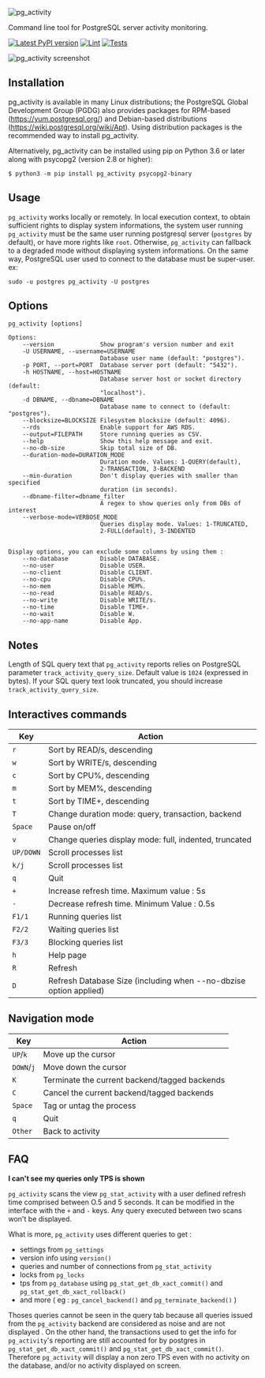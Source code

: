![pg_activity](https://github.com/dalibo/pg_activity/raw/master/docs/imgs/logo-horizontal.png)

Command line tool for PostgreSQL server activity monitoring.

[![Latest PyPI version](https://img.shields.io/pypi/v/pg_activity.svg)](https://pypi.python.org/pypi/pg_activity)
[![Lint](https://github.com/dalibo/pg_activity/actions/workflows/lint.yml/badge.svg)](https://github.com/dalibo/pg_activity/actions/workflows/lint.yml)
[![Tests](https://github.com/dalibo/pg_activity/actions/workflows/tests.yml/badge.svg)](https://github.com/dalibo/pg_activity/actions/workflows/tests.yml)

![pg_activity screenshot](https://raw.github.com/dalibo/pg_activity/master/docs/imgs/screenshot.png)

Installation
------------

pg\_activity is available in many Linux distributions; the PostgreSQL Global
Development Group (PGDG) also provides packages for RPM-based
(https://yum.postgresql.org/) and Debian-based distributions
(https://wiki.postgresql.org/wiki/Apt). Using distribution packages is the
recommended way to install pg\_activity.

Alternatively, pg\_activity can be installed using pip on Python 3.6 or later
along with psycopg2 (version 2.8 or higher):

    $ python3 -m pip install pg_activity psycopg2-binary

Usage
-----

`pg_activity` works locally or remotely. In local execution context, to obtain
sufficient rights to display system informations, the system user running
`pg_activity` must be the same user running postgresql server (`postgres` by
default), or have more rights like `root`. Otherwise, `pg_activity` can fallback
to a degraded mode without displaying system informations. On the same way,
PostgreSQL user used to connect to the database must be super-user.
ex:

    sudo -u postgres pg_activity -U postgres

Options
-------

    pg_activity [options]

    Options:
        --version             Show program's version number and exit
        -U USERNAME, --username=USERNAME
                              Database user name (default: "postgres").
        -p PORT, --port=PORT  Database server port (default: "5432").
        -h HOSTNAME, --host=HOSTNAME
                              Database server host or socket directory (default:
                              "localhost").
        -d DBNAME, --dbname=DBNAME
                              Database name to connect to (default: "postgres").
        --blocksize=BLOCKSIZE Filesystem blocksize (default: 4096).
        --rds                 Enable support for AWS RDS.
        --output=FILEPATH     Store running queries as CSV.
        --help                Show this help message and exit.
        --no-db-size          Skip total size of DB.
        --duration-mode=DURATION_MODE
                              Duration mode. Values: 1-QUERY(default),
                              2-TRANSACTION, 3-BACKEND
        --min-duration        Don't display queries with smaller than specified
                              duration (in seconds).
        --dbname-filter=dbname_filter
                              A regex to show queries only from DBs of interest
        --verbose-mode=VERBOSE_MODE
                              Queries display mode. Values: 1-TRUNCATED,
                              2-FULL(default), 3-INDENTED


    Display options, you can exclude some columns by using them :
        --no-database         Disable DATABASE.
        --no-user             Disable USER.
        --no-client           Disable CLIENT.
        --no-cpu              Disable CPU%.
        --no-mem              Disable MEM%.
        --no-read             Disable READ/s.
        --no-write            Disable WRITE/s.
        --no-time             Disable TIME+.
        --no-wait             Disable W.
        --no-app-name         Disable App.


Notes
-----

Length of SQL query text that `pg_activity` reports relies on PostgreSQL
parameter `track_activity_query_size`. Default value is `1024` (expressed in
bytes). If your SQL query text look truncated, you should increase
`track_activity_query_size`.


Interactives commands
---------------------

| Key       | Action                                                           |
|-----------|------------------------------------------------------------------|
| `r`       | Sort by READ/s, descending                                       |
| `w`       | Sort by WRITE/s, descending                                      |
| `c`       | Sort by CPU%, descending                                         |
| `m`       | Sort by MEM%, descending                                         |
| `t`       | Sort by TIME+, descending                                        |
| `T`       | Change duration mode: query, transaction, backend                |
| `Space`   | Pause on/off                                                     |
| `v`       | Change queries display mode: full, indented, truncated           |
| `UP/DOWN` | Scroll processes list                                            |
| `k/j`     | Scroll processes list                                            |
| `q`       | Quit                                                             |
| `+`       | Increase refresh time. Maximum value : 5s                        |
| `-`       | Decrease refresh time. Minimum Value : 0.5s                      |
| `F1/1`    | Running queries list                                             |
| `F2/2`    | Waiting queries list                                             |
| `F3/3`    | Blocking queries list                                            |
| `h`       | Help page                                                        |
| `R`       | Refresh                                                          |
| `D`       | Refresh Database Size (including when --no-dbzise option applied)|

Navigation mode
---------------

| Key        | Action                                        |
|------------|-----------------------------------------------|
| `UP`/`k`   | Move up the cursor                            |
| `DOWN`/`j` | Move down the cursor                          |
| `K`        | Terminate the current backend/tagged backends |
| `C`        | Cancel the current backend/tagged backends    |
| `Space`    | Tag or untag the process                      |
| `q`        | Quit                                          |
| `Other`    | Back to activity                              |

FAQ
---

**I can't see my queries only TPS is shown**

`pg_activity` scans the view `pg_stat_activity` with a user defined refresh
time comprised between O.5 and 5 seconds. It can be modified in the interface
with the `+` and `-` keys. Any query executed between two scans won't be
displayed.


What is more, `pg_activity` uses different queries to get :

*    settings from `pg_settings`
*    version info using `version()`
*    queries and number of connections from `pg_stat_activity`
*    locks from `pg_locks`
*    tps from `pg_database` using `pg_stat_get_db_xact_commit()` and
     `pg_stat_get_db_xact_rollback()`
*    and more ( eg : `pg_cancel_backend()` and `pg_terminate_backend()` )

Thoses queries cannot be seen in the query tab because all queries issued from
the `pg_activity` backend are considered as noise and are not displayed . On
the other hand, the transactions used to get the info for `pg_activity`'s
reporting are still accounted for by postgres in `pg_stat_get_db_xact_commit()`
and `pg_stat_get_db_xact_commit()`. Therefore `pg_activity` will display a non
zero TPS even with no activity on the database, and/or no activity displayed on
screen.
